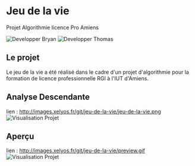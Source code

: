 # **Jeu de la vie**
Projet Algorithmie licence Pro Amiens

![Developper Bryan](http://images.xelyos.fr/md_status/developper/Bryan.png) ![Developper Thomas](http://images.xelyos.fr/md_status/developper/Thomas.png)

## Le projet
Le jeu de la vie a été réalisé dans le cadre d'un projet d'algorithmie pour la formation de licence professionnelle RGI à l'IUT d'Amiens.

## Analyse Descendante
lien : http://images.xelyos.fr/git/jeu-de-la-vie/jeu-de-la-vie.png
![Visualisation Projet](http://images.xelyos.fr/git/jeu-de-la-vie/jeu-de-la-vie.png)

## Aperçu
lien : http://images.xelyos.fr/git/jeu-de-la-vie/preview.gif
![Visualisation Projet](http://images.xelyos.fr/git/jeu-de-la-vie/)
